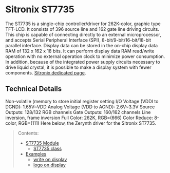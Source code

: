 # Sitronix ST7735

The ST7735 is a single-chip controller/driver for 262K-color, graphic type TFT-LCD. It consists of 396 source line and 162 gate line driving circuits. This chip is capable of connecting directly to an external microprocessor, and accepts Serial Peripheral Interface (SPI), 8-bit/9-bit/16-bit/18-bit parallel interface. Display data can be stored in the on-chip display data RAM of 132 x 162 x 18 bits. It can perform display data RAM read/write operation with no external operation clock to minimize power consumption. In addition, because of the integrated power supply circuits necessary to drive liquid crystal, it is possible to make a display system with fewer components. [Sitronix dedicated page](https://www.sitronix.com.tw/en/products/display-driver-ic/).

## Technical Details

Non-volatile (memory to store initial register setting
I/O Voltage (VDDI to DGND): 1.65V~VDD
Analog Voltage (VDD to AGND): 2.6V~3.3V
Source Outputs: 128/132 RGB channels
Gate Outputs: 160/162 channels
Line inversion, frame inversion
Full Color: 262K, RGB=(666)
Color Reduce: 8-color, RGB=(111)
Here below, the Zerynth driver for the Sitronix ST7735.

> Contents:
>
> - [ST7735 Module](/latest/reference/libs/sitronix/docs/st7735_module)
>    - [ST7735 class](/latest/reference/libs/sitronix/docs/st7735_module/#st7735-class)
> - [Examples](/latest/reference/libs/sitronix/docs/examples)
>   - [write on display](/latest/reference/libs/sitronix/docs/examples/#write-on-display)
>   - [logo on display](/latest/reference/libs/sitronix/docs/examples/#logo-on-display)
